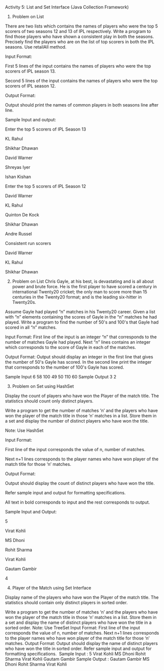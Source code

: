 Activity 5: List and Set Interface (Java Collection Framework)

 

1. Problem on List

There are two lists which contains the names of players who were the top 5 scorers of two seasons 12 and 13 of IPL respectively. Write a program to find those players who have shown a consistent play in both the seasons. Precisely find the players who are on the list of top scorers in both the IPL seasons. Use retailAll method.

Input Format:

First 5 lines of the input contains the names of players who were the top scorers of IPL season 13.

Second 5 lines of the input contains the names of players who were the top scorers of IPL season 12.

Output Format:

Output should print the names of common players in both seasons line after line.

Sample Input and output:

Enter the top 5 scorers of IPL Season 13

KL Rahul

Shikhar Dhawan

David Warner

Shreyas Iyer

Ishan Kishan

Enter the top 5 scorers of IPL Season 12

David Warner

KL Rahul

Quinton De Kock

Shikhar Dhawan

Andre Russel

Consistent run scorers

David Warner

KL Rahul

Shikhar Dhawan

 

2. Problem on List 
Chris Gayle, at his best, is devastating and is all about power and brute force. He is the first player to have scored a century in international Twenty20 cricket; the only man to score more than 15 centuries in the Twenty20 format; and is the leading six-hitter in Twenty20s. 
 
Assume Gayle had played “n” matches in his Twenty20 career. Given a list with “n” elements containing the scores of Gayle in the “n” matches he had played. Write a program to find the number of 50's and 100's that Gayle had scored in all “n” matches. 
 
 Input Format: 
First line of the input is an integer “n” that corresponds to the number of matches Gayle had played. 
Next “n” lines contains an integer which corresponds to the score of Gayle in each of the matches. 
 
 Output Format: 
Output should display an integer in the first line that gives the number of 50's Gayle has scored. 
In the second line print the integer that corresponds to the number of 100's Gayle has scored. 
 
 Sample Input 
6 
58 
100 
49 
50 
110 
60 
 Sample Output 
3 
2

 

 

3. Problem on Set using HashSet

Display the count of players who have won the Player of the match title. The statistics should count only distinct players.

Write a program to get the number of matches ‘n’ and the players who have won the player of the match title in those ‘n’ matches in a list. Store them in a set and display the number of distinct players who have won the title.

Note: Use HashSet

Input  Format:

First line of the input corresponds the value of n, number of matches.

Next n+1 lines corresponds to the player names who have won player of the match title for those ‘n’ matches.

Output Format:

Output should display the count of distinct players who have won the title.

Refer sample input and output for formatting specifications.

All text in bold corresponds to input and the rest corresponds to output.

Sample Input and Output:

5

Virat Kohli

MS Dhoni

Rohit Sharma

Virat Kohli

Gautam Gambir

4

 

4. Player of the Match using Set Interface

Display name of the players who have won the Player of the match title. The statistics should contain only distinct players in sorted order. 
 
Write a program to get the number of matches ‘n’ and the players who have won the player of the match title in those ‘n’ matches in a list. Store them in a set and display the name of distinct players who have won the title in a sorted order. 
Note: Use TreeSet 
 Input  Format:​ 
First line of the input corresponds the value of n, number of matches.​ 
Next n+1 lines corresponds to the player names who have won player of the match title for those ‘n’ matches. 
 Output Format: 
Output should display the name of distinct players who have won the title in sorted order. 
Refer sample input and output for formatting specifications.​ 
​ 
 Sample Input :​ 
5 
Virat Kohli 
MS Dhoni 
Rohit Sharma 
Virat Kohli 
Gautam Gambir 
 Sample Output : 
Gautam Gambir 
MS Dhoni 
Rohit Sharma 
Virat Kohli
